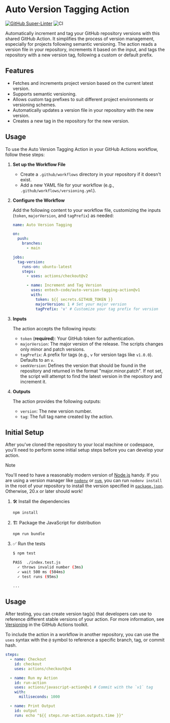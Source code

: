 # Auto Version Tagging Action

[![GitHub Super-Linter](https://github.com/actions/javascript-action/actions/workflows/linter.yml/badge.svg)](https://github.com/super-linter/super-linter)
![CI](https://github.com/actions/javascript-action/actions/workflows/ci.yml/badge.svg)

Automatically increment and tag your GitHub repository versions with this shared
GitHub Action. It simplifies the process of version management, especially for
projects following semantic versioning. The action reads a version file in your
repository, increments it based on the input, and tags the repository with a new
version tag, following a custom or default prefix.

## Features

- Fetches and increments project version based on the current latest version.
- Supports semantic versioning.
- Allows custom tag prefixes to suit different project environments or
  versioning schemes.
- Automatically updates a version file in your repository with the new version.
- Creates a new tag in the repository for the new version.

## Usage

To use the Auto Version Tagging Action in your GitHub Actions workflow, follow
these steps:

1. **Set up the Workflow File**

   - Create a `.github/workflows` directory in your repository if it doesn't
     exist.
   - Add a new YAML file for your workflow (e.g.,
     `.github/workflows/versioning.yml`).

2. **Configure the Workflow**

   Add the following content to your workflow file, customizing the inputs
   (`token`, `majorVersion`, and `tagPrefix`) as needed:

   ```yaml
   name: Auto Version Tagging

   on:
     push:
       branches:
         - main

   jobs:
     tag-version:
       runs-on: ubuntu-latest
       steps:
         - uses: actions/checkout@v2

         - name: Increment and Tag Version
           uses: entech-code/auto-version-tagging-action@v1
           with:
             token: ${{ secrets.GITHUB_TOKEN }}
             majorVersion: 1 # Set your major version
             tagPrefix: 'v' # Customize your tag prefix for version
   ```

3. **Inputs**

   The action accepts the following inputs:

   - `token` (**required**): Your GitHub token for authentication.
   - `majorVersion`: The major version of the release. The scripts changes only
     minor and patch versions.
   - `tagPrefix`: A prefix for tags (e.g., `v` for version tags like `v1.0.0`).
     Defaults to an `v`.
   - `seekVersion`: Defines the version that should be found in the repository
     and returned in the format "major.minor.patch". If not set, the script will
     attempt to find the latest version in the repository and increment it.

4. **Outputs**

   The action provides the following outputs:

   - `version`: The new version number.
   - `tag`: The full tag name created by the action.

## Initial Setup

After you've cloned the repository to your local machine or codespace, you'll
need to perform some initial setup steps before you can develop your action.

> [!NOTE]
>
> You'll need to have a reasonably modern version of
> [Node.js](https://nodejs.org) handy. If you are using a version manager like
> [`nodenv`](https://github.com/nodenv/nodenv) or
> [`nvm`](https://github.com/nvm-sh/nvm), you can run `nodenv install` in the
> root of your repository to install the version specified in
> [`package.json`](./package.json). Otherwise, 20.x or later should work!

1. :hammer_and_wrench: Install the dependencies

   ```bash
   npm install
   ```

1. :building_construction: Package the JavaScript for distribution

   ```bash
   npm run bundle
   ```

1. :white_check_mark: Run the tests

   ```bash
   $ npm test

   PASS  ./index.test.js
     ✓ throws invalid number (3ms)
     ✓ wait 500 ms (504ms)
     ✓ test runs (95ms)

   ...
   ```

## Usage

After testing, you can create version tag(s) that developers can use to
reference different stable versions of your action. For more information, see
[Versioning](https://github.com/actions/toolkit/blob/master/docs/action-versioning.md)
in the GitHub Actions toolkit.

To include the action in a workflow in another repository, you can use the
`uses` syntax with the `@` symbol to reference a specific branch, tag, or commit
hash.

```yaml
steps:
  - name: Checkout
    id: checkout
    uses: actions/checkout@v4

  - name: Run my Action
    id: run-action
    uses: actions/javascript-action@v1 # Commit with the `v1` tag
    with:
      milliseconds: 1000

  - name: Print Output
    id: output
    run: echo "${{ steps.run-action.outputs.time }}"
```
